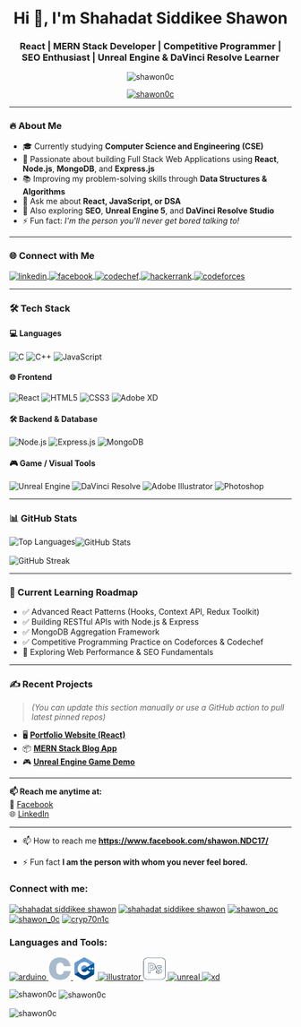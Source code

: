 

<h1 align="center">Hi 👋, I'm Shahadat Siddikee Shawon</h1>
<h3 align="center">React | MERN Stack Developer | Competitive Programmer | SEO Enthusiast | Unreal Engine & DaVinci Resolve Learner</h3>

<p align="center">
  <img src="https://komarev.com/ghpvc/?username=shawon0c&label=Profile%20views&color=0e75b6&style=flat" alt="shawon0c" />
</p>

<p align="center">
  <a href="https://github.com/ryo-ma/github-profile-trophy">
    <img src="https://github-profile-trophy.vercel.app/?username=shawon0c&theme=gruvbox" alt="shawon0c" />
  </a>
</p>

---

### 🔥 About Me

- 🎓 Currently studying **Computer Science and Engineering (CSE)**
- 🚀 Passionate about building Full Stack Web Applications using **React**, **Node.js**, **MongoDB**, and **Express.js**
- 📚 Improving my problem-solving skills through **Data Structures & Algorithms**
- 💬 Ask me about **React, JavaScript, or DSA**
- 🎯 Also exploring **SEO**, **Unreal Engine 5**, and **DaVinci Resolve Studio**
- ⚡ Fun fact: *I'm the person you'll never get bored talking to!*

---

### 🌐 Connect with Me

<p align="left">
  <a href="https://linkedin.com/in/shahadat siddikee shawon" target="blank">
    <img align="center" src="https://cdn.jsdelivr.net/npm/simple-icons@v3/icons/linkedin.svg" alt="linkedin" height="30" width="40" />
  </a>
  <a href="https://www.facebook.com/shawon.NDC17/" target="blank">
    <img align="center" src="https://cdn.jsdelivr.net/npm/simple-icons@v3/icons/facebook.svg" alt="facebook" height="30" width="40" />
  </a>
  <a href="https://www.codechef.com/users/shawon_oc" target="blank">
    <img align="center" src="https://cdn.jsdelivr.net/npm/simple-icons@v3/icons/codechef.svg" alt="codechef" height="30" width="40" />
  </a>
  <a href="https://www.hackerrank.com/shawon_0c" target="blank">
    <img align="center" src="https://cdn.jsdelivr.net/npm/simple-icons@v3/icons/hackerrank.svg" alt="hackerrank" height="30" width="40" />
  </a>
  <a href="https://codeforces.com/profile/cryp70n1c" target="blank">
    <img align="center" src="https://cdn.jsdelivr.net/npm/simple-icons@v3/icons/codeforces.svg" alt="codeforces" height="30" width="40" />
  </a>
</p>

---

### 🛠️ Tech Stack

#### 💻 Languages
![C](https://img.shields.io/badge/C-00599C?style=flat&logo=c&logoColor=white)
![C++](https://img.shields.io/badge/C++-00599C?style=flat&logo=cplusplus&logoColor=white)
![JavaScript](https://img.shields.io/badge/JavaScript-F7DF1E?style=flat&logo=javascript&logoColor=black)

#### 🌐 Frontend
![React](https://img.shields.io/badge/React-20232A?style=flat&logo=react&logoColor=61DAFB)
![HTML5](https://img.shields.io/badge/HTML5-E34F26?style=flat&logo=html5&logoColor=white)
![CSS3](https://img.shields.io/badge/CSS3-1572B6?style=flat&logo=css3&logoColor=white)
![Adobe XD](https://img.shields.io/badge/AdobeXD-470137?style=flat&logo=adobe-xd&logoColor=white)

#### 🛠 Backend & Database
![Node.js](https://img.shields.io/badge/Node.js-339933?style=flat&logo=node.js&logoColor=white)
![Express.js](https://img.shields.io/badge/Express.js-000000?style=flat&logo=express&logoColor=white)
![MongoDB](https://img.shields.io/badge/MongoDB-4EA94B?style=flat&logo=mongodb&logoColor=white)

#### 🎮 Game / Visual Tools
![Unreal Engine](https://img.shields.io/badge/Unreal-0E1128?style=flat&logo=unrealengine&logoColor=white)
![DaVinci Resolve](https://img.shields.io/badge/DaVinci%20Resolve-000000?style=flat&logo=daVinci-resolve&logoColor=white)
![Adobe Illustrator](https://img.shields.io/badge/Illustrator-FF9A00?style=flat&logo=adobe-illustrator&logoColor=white)
![Photoshop](https://img.shields.io/badge/Photoshop-31A8FF?style=flat&logo=adobe-photoshop&logoColor=white)

---

### 📊 GitHub Stats

<p>
  <img align="left" src="https://github-readme-stats.vercel.app/api/top-langs/?username=shawon0c&layout=compact&theme=github_dark" alt="Top Languages" />
</p>

<p>
  <img align="center" src="https://github-readme-stats.vercel.app/api?username=shawon0c&show_icons=true&theme=github_dark" alt="GitHub Stats" />
</p>

<p>
  <img align="center" src="https://github-readme-streak-stats.herokuapp.com/?user=shawon0c&theme=github-dark" alt="GitHub Streak" />
</p>

---

### 🧠 Current Learning Roadmap

- ✅ Advanced React Patterns (Hooks, Context API, Redux Toolkit)
- ✅ Building RESTful APIs with Node.js & Express
- ✅ MongoDB Aggregation Framework
- ✅ Competitive Programming Practice on Codeforces & Codechef
- 🚧 Exploring Web Performance & SEO Fundamentals

---

### ✍️ Recent Projects

> *(You can update this section manually or use a GitHub action to pull latest pinned repos)*

- 🖥️ **[Portfolio Website (React)](https://github.com/shawon0c/your-portfolio-link)**
- 📦 **[MERN Stack Blog App](https://github.com/shawon0c/your-blog-link)**
- 🎮 **[Unreal Engine Game Demo](https://github.com/shawon0c/your-unreal-link)**

---

**📫 Reach me anytime at:**  
📍 [Facebook](https://www.facebook.com/shawon.NDC17/)  
🌐 [LinkedIn](https://linkedin.com/in/shahadat-siddikee-shawon)

---
- 📫 How to reach me **https://www.facebook.com/shawon.NDC17/**

- ⚡ Fun fact **I am the person with whom you never feel bored.**

<h3 align="left">Connect with me:</h3>
<p align="left">
<a href="https://linkedin.com/in/shahadat siddikee shawon" target="blank"><img align="center" src="https://raw.githubusercontent.com/rahuldkjain/github-profile-readme-generator/master/src/images/icons/Social/linked-in-alt.svg" alt="shahadat siddikee shawon" height="30" width="40" /></a>
<a href="https://fb.com/shahadat siddikee shawon" target="blank"><img align="center" src="https://raw.githubusercontent.com/rahuldkjain/github-profile-readme-generator/master/src/images/icons/Social/facebook.svg" alt="shahadat siddikee shawon" height="30" width="40" /></a>
<a href="https://www.codechef.com/users/shawon_oc" target="blank"><img align="center" src="https://cdn.jsdelivr.net/npm/simple-icons@3.1.0/icons/codechef.svg" alt="shawon_oc" height="30" width="40" /></a>
<a href="https://www.hackerrank.com/shawon_0c" target="blank"><img align="center" src="https://raw.githubusercontent.com/rahuldkjain/github-profile-readme-generator/master/src/images/icons/Social/hackerrank.svg" alt="shawon_0c" height="30" width="40" /></a>
<a href="https://codeforces.com/profile/cryp70n1c" target="blank"><img align="center" src="https://raw.githubusercontent.com/rahuldkjain/github-profile-readme-generator/master/src/images/icons/Social/codeforces.svg" alt="cryp70n1c" height="30" width="40" /></a>
</p>

<h3 align="left">Languages and Tools:</h3>
<p align="left"> <a href="https://www.arduino.cc/" target="_blank" rel="noreferrer"> <img src="https://cdn.worldvectorlogo.com/logos/arduino-1.svg" alt="arduino" width="40" height="40"/> </a> <a href="https://www.cprogramming.com/" target="_blank" rel="noreferrer"> <img src="https://raw.githubusercontent.com/devicons/devicon/master/icons/c/c-original.svg" alt="c" width="40" height="40"/> </a> <a href="https://www.w3schools.com/cpp/" target="_blank" rel="noreferrer"> <img src="https://raw.githubusercontent.com/devicons/devicon/master/icons/cplusplus/cplusplus-original.svg" alt="cplusplus" width="40" height="40"/> </a> <a href="https://www.adobe.com/in/products/illustrator.html" target="_blank" rel="noreferrer"> <img src="https://www.vectorlogo.zone/logos/adobe_illustrator/adobe_illustrator-icon.svg" alt="illustrator" width="40" height="40"/> </a> <a href="https://www.photoshop.com/en" target="_blank" rel="noreferrer"> <img src="https://raw.githubusercontent.com/devicons/devicon/master/icons/photoshop/photoshop-line.svg" alt="photoshop" width="40" height="40"/> </a> <a href="https://unrealengine.com/" target="_blank" rel="noreferrer"> <img src="https://raw.githubusercontent.com/kenangundogan/fontisto/036b7eca71aab1bef8e6a0518f7329f13ed62f6b/icons/svg/brand/unreal-engine.svg" alt="unreal" width="40" height="40"/> </a> <a href="https://www.adobe.com/products/xd.html" target="_blank" rel="noreferrer"> <img src="https://cdn.worldvectorlogo.com/logos/adobe-xd.svg" alt="xd" width="40" height="40"/> </a> </p>

<p><img align="left" src="https://github-readme-stats.vercel.app/api/top-langs?username=shawon0c&show_icons=true&locale=en&layout=compact" alt="shawon0c" /></p>

<p>&nbsp;<img align="center" src="https://github-readme-stats.vercel.app/api?username=shawon0c&show_icons=true&locale=en" alt="shawon0c" /></p>

<p><img align="center" src="https://github-readme-streak-stats.herokuapp.com/?user=shawon0c&" alt="shawon0c" /></p>




